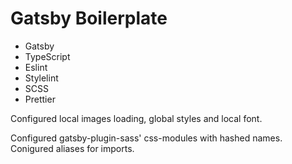 # Gatsby Boilerplate

- Gatsby
- TypeScript
- Eslint
- Stylelint
- SCSS
- Prettier

Configured local images loading, global styles and local font.

Configured gatsby-plugin-sass' css-modules with hashed names. Conigured aliases for imports.
